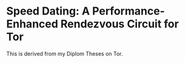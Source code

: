 # Speed Dating: A Performance-Enhanced Rendezvous Circuit for Tor

This is derived from my Diplom Theses on Tor. 
